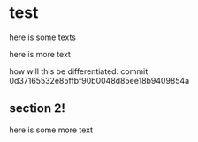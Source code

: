 # test

here is some texts

here is more text

how will this be differentiated:
commit 0d37165532e85ffbf90b0048d85ee18b9409854a

## section 2!

here is some more text

